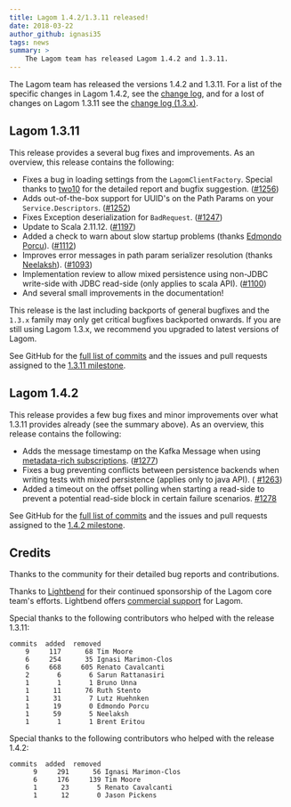 ```yaml
---
title: Lagom 1.4.2/1.3.11 released!
date: 2018-03-22
author_github: ignasi35
tags: news
summary: >
    The Lagom team has released Lagom 1.4.2 and 1.3.11.
---
```


The Lagom team has released the versions 1.4.2 and 1.3.11. For a list of the specific changes in Lagom 1.4.2, see the [change log](/changelog.html), and for a lost of changes on Lagom 1.3.11 see the [change log (1.3.x)](/changelog-1.3.x.html).

## Lagom 1.3.11

This release provides a several bug fixes and improvements. As an overview, this release contains the following:

- Fixes a bug in loading settings from the `LagomClientFactory`. Special thanks to [two10](/two10) for the detailed report and bugfix suggestion. ([#1256](https://github.com/lagom/lagom/pull/1256))
- Adds out-of-the-box support for UUID's on the Path Params on your `Service.Descriptors`. ([#1252](https://github.com/lagom/lagom/issues/1252))
- Fixes Exception deserialization for `BadRequest`. ([#1247](https://github.com/lagom/lagom/issues/1247))
- Update to Scala 2.11.12. ([#1197](https://github.com/lagom/lagom/issues/1197))
- Added a check to warn about slow startup problems (thanks [Edmondo Porcu](https://github.com/edmondo1984)).  ([#1112](https://github.com/lagom/lagom/issues/1112))
- Improves error messages in path param serializer resolution (thanks [Neelaksh](https://github.com/silver-soule)). ([#1093](https://github.com/lagom/lagom/issues/1093))
- Implementation review to allow mixed persistence using non-JDBC write-side with JDBC read-side (only applies to scala API). ([#1100](https://github.com/lagom/lagom/pull/1100))
- And several small improvements in the documentation!

This release is the last including backports of general bugfixes and the `1.3.x` family may only get critical bugfixes backported onwards. If you are still using Lagom 1.3.x, we recommend you upgraded to latest versions of Lagom.

See GitHub for the [full list of commits](https://github.com/lagom/lagom/compare/1.3.10...1.3.11) and the issues and pull requests assigned to the [1.3.11 milestone](https://github.com/lagom/lagom/milestone/24?closed=1).

## Lagom 1.4.2

This release provides a few bug fixes and minor improvements over what 1.3.11 provides already (see the summary above). As an overview, this release contains the following:

- Adds the message timestamp on the Kafka Message when using [metadata-rich subscriptions](https://www.lagomframework.com/documentation/1.4.x/scala/MessageBrokerApi.html#Consuming-message-metadata).  ([#1277](https://github.com/lagom/lagom/issues/1277))
- Fixes a bug preventing conflicts between persistence backends when writing tests with mixed persistence (applies only to java API). ( [#1263](https://github.com/lagom/lagom/issues/1263))
- Added a timeout on the offset polling when starting a read-side to prevent a potential read-side block in certain failure scenarios. [#1278](https://github.com/lagom/lagom/issues/1278)

See GitHub for the [full list of commits](https://github.com/lagom/lagom/compare/1.4.1...1.4.2) and the issues and pull requests assigned to the [1.4.2 milestone](https://github.com/lagom/lagom/milestone/28?closed=1).


## Credits

Thanks to the community for their detailed bug reports and contributions.

Thanks to [Lightbend](https://www.lightbend.com) for their continued sponsorship of the Lagom core team's efforts. Lightbend offers [commercial support](https://www.lightbend.com/subscription) for Lagom.


Special thanks to the following contributors who helped with the release 1.3.11:

```
commits  added  removed
    9     117      68 Tim Moore
    6     254      35 Ignasi Marimon-Clos
    6     668     605 Renato Cavalcanti
    2       6       6 Sarun Rattanasiri
    1       1       1 Bruno Unna
    1      11      76 Ruth Stento
    1      31       7 Lutz Huehnken
    1      19       0 Edmondo Porcu
    1      59       5 Neelaksh
    1       1       1 Brent Eritou
```

Special thanks to the following contributors who helped with the release 1.4.2:

```
commits  added  removed
      9     291      56 Ignasi Marimon-Clos
      6     176     139 Tim Moore
      1      23       5 Renato Cavalcanti
      1      12       0 Jason Pickens
```
